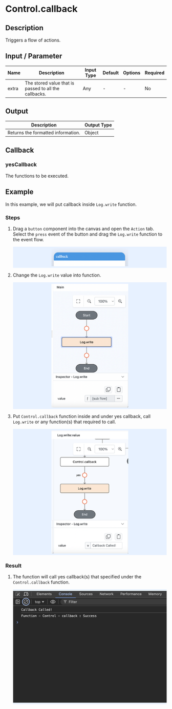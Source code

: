 # Control.callback

## Description

Triggers a flow of actions.

## Input / Parameter

| Name   | Description                                           | Input Type | Default | Options | Required |
| ------ | ----------------------------------------------------- | ---------- | ------- | ------- | -------- |
| extra  | The stored value that is passed to all the callbacks. | Any        | -       | -       | No       |

## Output

| Description | Output Type |
| ------ | ------ |
| Returns the formatted information. | Object |

## Callback

### yesCallback

The functions to be executed.

## Example

In this example, we will put callback inside `Log.write` function.

### Steps

1. Drag a `button` component into the canvas and open the `Action` tab. Select the `press` event of the button and drag the `Log.write` function to the event flow.
    <div style="display:flex; align-items:center; justify-content:center; background-color: #E7F1FF;">
        <img src="./callback-step-1.png"
        style="width: 50%; padding: 5px;"/>
    </div>
2. Change the `Log.write` value into function.

    <div style="display:flex; align-items:center; justify-content:center; background-color: #E7F1FF;">
        <img src="./callback-step-2.png"
        style="width: 50%; padding: 5px;"/>
    </div>

3. Put `Control.callback` function inside and under yes callback, call `Log.write` or any function(s) that required to call.

    <div style="display:flex; align-items:center; justify-content:center; background-color: #E7F1FF;">
        <img src="./callback-step-3.png"
        style="width: 50%; padding: 5px;"/>
    </div>

### Result

1. The function will call yes callback(s) that specified under the `Control.callback` function.
    
    <div style="display:flex; align-items:center; justify-content:center; background-color: #E7F1FF;">
        <img src="./callback-result.png"
        style="width: 100%; padding: 5px;"/>
    </div>